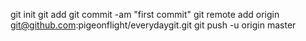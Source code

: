 git init
git add
git commit -am "first commit"
git remote add origin
git@github.com:pigeonflight/everydaygit.git
git push -u origin master
